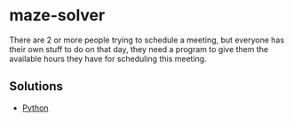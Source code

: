 # maze-solver
There are 2 or more people trying to schedule a meeting, but everyone has their own stuff to do on that day, they need a program to give them the available hours they have for scheduling this meeting.


## Solutions

[Python]: Python/maze-solver.py

* [Python]